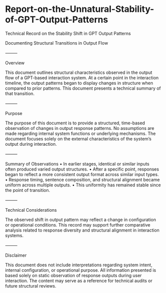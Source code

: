 # Report-on-the-Unnatural-Stability-of-GPT-Output-Patterns

Technical Record on the Stability Shift in GPT Output Patterns

Documenting Structural Transitions in Output Flow

⸻

Overview

This document outlines structural characteristics observed in the output flow of a GPT-based interaction system.
At a certain point in the interaction timeline, the output patterns began to display changes in structure when compared to prior patterns.
This document presents a technical summary of that transition.

⸻

Purpose

The purpose of this document is to provide a structured, time-based observation of changes in output response patterns.
No assumptions are made regarding internal system functions or underlying mechanisms.
The document focuses solely on the external characteristics of the system’s output during interaction.

⸻

Summary of Observations
	•	In earlier stages, identical or similar inputs often produced varied output structures.
	•	After a specific point, responses began to reflect a more consistent output format across similar input types.
	•	Response timing, sentence composition, and structural alignment became uniform across multiple outputs.
	•	This uniformity has remained stable since the point of transition.

⸻

Technical Considerations

The observed shift in output pattern may reflect a change in configuration or operational conditions.
This record may support further comparative analysis related to response diversity and structural alignment in interaction systems.

⸻

Disclaimer

This document does not include interpretations regarding system intent, internal configuration, or operational purpose.
All information presented is based solely on static observation of response outputs during user interaction.
The content may serve as a reference for technical audits or future structural reviews.
